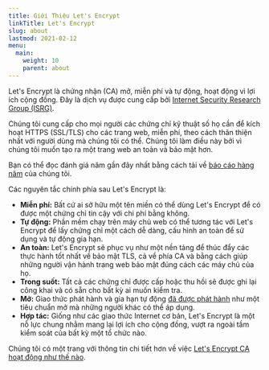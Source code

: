 ```yaml
---
title: Giới Thiệu Let's Encrypt
linkTitle: Let's Encrypt
slug: about
lastmod: 2021-02-12
menu:
  main:
    weight: 10
    parent: about
---
```


Let's Encrypt là chứng nhận (CA) mở, miễn phí và tự động, hoạt động vì lợi ích cộng đồng. Đây là dịch vụ được cung cấp bởi  [Internet Security Research Group (ISRG)](https://www.abetterinternet.org/).

Chúng tôi cung cấp cho mọi người các chứng chỉ kỹ thuật số họ cần để kích hoạt HTTPS (SSL/TLS) cho các trang web, miễn phí, theo cách thân thiện nhất với người dùng mà chúng tôi có thể. Chúng tôi làm điều này bởi vì chúng tôi muốn tạo ra một trang web an toàn và bảo mật hơn.

Bạn có thể đọc đánh giá năm gần đây nhất bằng cách tải về [báo cáo hàng năm](https://abetterinternet.org/documents/2020-ISRG-Annual-Report.pdf) của chúng tôi.

Các nguyên tắc chính phía sau Let's Encrypt là:

* <strong>Miễn phí:</strong> Bất cứ ai sở hữu một tên miền có thể dùng Let's Encrypt để có được một chứng chỉ tin cậy với chi phí bằng không.
* <strong>Tự động:</strong> Phần mềm chạy trên máy chủ web có thể tương tác với Let's Encrypt để lấy chứng chỉ một cách dễ dàng, cấu hình an toàn để sử dụng và tự động gia hạn.
* <strong>An toàn:</strong> Let's Encrypt sẽ phục vụ như một nền tảng để thúc đẩy các thực hành tốt nhất về bảo mật TLS, cả về phía CA và bằng cách giúp những người vận hành trang web bảo mật đúng cách các máy chủ của họ.
* <strong>Trong suốt:</strong> Tất cả các chứng chỉ được cấp hoặc thu hồi sẽ được ghi lại công khai và có sẵn cho bất kỳ ai  muốn kiểm tra.
* <strong>Mở:</strong> Giao thức phát hành và gia hạn tự động [đã được phát hành](https://tools.ietf.org/html/rfc8555) như một tiêu chuẩn mở mà những người khác có thể áp dụng.
* <strong>Hợp tác:</strong> Giống như các giao thức Internet cơ bản, Let's Encrypt là một nỗ lực chung nhằm mang lại lợi ích cho cộng đồng, vượt ra ngoài tầm kiểm soát của bất kỳ một tổ chức nào.

Chúng tôi có một trang với thông tin chi tiết hơn về việc [Let's Encrypt CA hoạt động như thế nào](/how-it-works).

